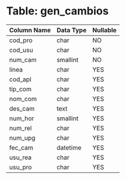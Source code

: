 # Table: gen_cambios

| Column Name | Data Type | Nullable |
|-------------|-----------|----------|
| cod_pro | char | NO |
| cod_usu | char | NO |
| num_cam | smallint | NO |
| linea | char | YES |
| cod_apl | char | YES |
| tip_com | char | YES |
| nom_com | char | YES |
| des_cam | text | YES |
| num_hor | smallint | YES |
| num_rel | char | YES |
| num_upg | char | YES |
| fec_cam | datetime | YES |
| usu_rea | char | YES |
| usu_pro | char | YES |
